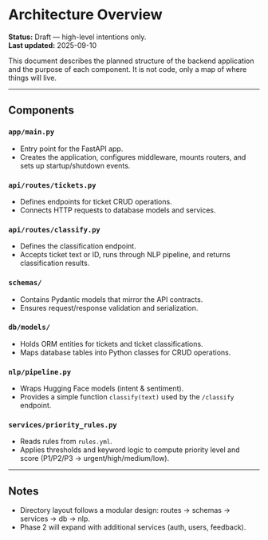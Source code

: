 # Architecture Overview

**Status:** Draft — high-level intentions only.  
**Last updated:** 2025-09-10

This document describes the planned structure of the backend application and the purpose of each component. It is not code, only a map of where things will live.

---

## Components

### `app/main.py`
- Entry point for the FastAPI app.  
- Creates the application, configures middleware, mounts routers, and sets up startup/shutdown events.

### `api/routes/tickets.py`
- Defines endpoints for ticket CRUD operations.  
- Connects HTTP requests to database models and services.

### `api/routes/classify.py`
- Defines the classification endpoint.  
- Accepts ticket text or ID, runs through NLP pipeline, and returns classification results.

### `schemas/`
- Contains Pydantic models that mirror the API contracts.  
- Ensures request/response validation and serialization.

### `db/models/`
- Holds ORM entities for tickets and ticket classifications.  
- Maps database tables into Python classes for CRUD operations.

### `nlp/pipeline.py`
- Wraps Hugging Face models (intent & sentiment).  
- Provides a simple function `classify(text)` used by the `/classify` endpoint.

### `services/priority_rules.py`
- Reads rules from `rules.yml`.  
- Applies thresholds and keyword logic to compute priority level and score (P1/P2/P3 → urgent/high/medium/low).

---

## Notes
- Directory layout follows a modular design: routes → schemas → services → db → nlp.  
- Phase 2 will expand with additional services (auth, users, feedback).  
